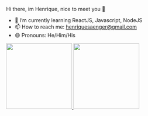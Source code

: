 Hi there, im Henrique, nice to meet you 👋

- 🌱 I’m currently learning ReactJS, Javascript, NodeJS
- 📫 How to reach me: henriquesaenger@gmail.com
- 😄 Pronouns: He/Him/His

<div>
  <a href="https://github.com/henriquesaenger">
  <img height="180em" src="https://github-readme-stats.vercel.app/api?username=henriquesaenger&show_icons=true&theme=midnight-purple">
  <img height="180em" src="https://github-readme-stats.vercel.app/api/top-langs/?username=henriquesaenger&layout=compact&theme=midnight-purple">
  </a>
</div>
<div>
  <a href="https://www.linkedin.com/in/henrique-saenger/"><img height="100em" src"https://img.shields.io/badge/LinkedIn-0077B5?style=for-the-badge&logo=linkedin&logoColor=white" target="_blank"></a>
</div>
